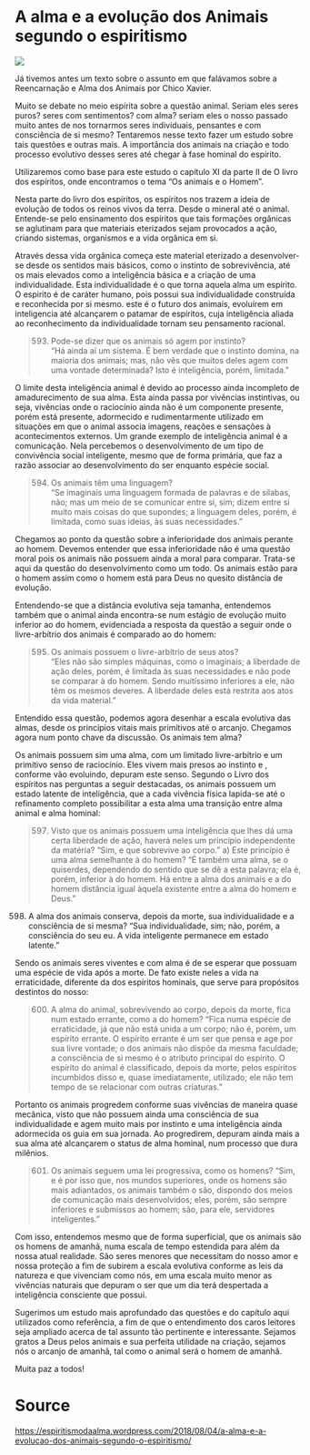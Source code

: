 # A alma e a evolução dos Animais segundo o espiritismo

![](https://espiritismodaalma.files.wordpress.com/2018/08/muchosanimales-jpg-imgw-1280-1280.jpeg?w=700)

Já tivemos antes um texto sobre o assunto em que falávamos sobre a Reencarnação e Alma dos Animais por Chico Xavier.

Muito se debate no meio espírita sobre a questão animal. Seriam eles seres puros? seres com sentimentos? com alma? seriam eles o nosso passado muito antes de nos tornarmos seres individuais, pensantes e com consciência de si mesmo? Tentaremos nesse texto fazer um estudo sobre tais questões e outras mais. A  importância dos animais na criação e todo processo evolutivo desses seres até chegar à fase hominal do espírito.

Utilizaremos como base para este estudo o capítulo XI da parte II de O livro dos espíritos, onde encontramos o tema “Os animais e o Homem”.

Nesta parte do livro dos espíritos, os espíritos nos trazem a ideia de evolução de todos os reinos vivos da terra. Desde o mineral até o animal. Entende-se pelo ensinamento dos espíritos que tais formações orgânicas se aglutinam para que materiais eterizados sejam provocados a ação, criando sistemas, organismos e a vida orgânica em si.

Através dessa vida orgânica começa este material eterizado a desenvolver-se desde os sentidos mais básicos, como o instinto de sobrevivência, até os mais elevados como a inteligência básica e a criação de uma individualidade. Esta individualidade é o que torna aquela alma um espírito. O espirito é de caráter humano, pois possui sua individualidade construída e reconhecida por si mesmo. este é o futuro dos animais, evoluírem em inteligencia até alcançarem o patamar de espíritos, cuja inteligência aliada ao reconhecimento da individualidade tornam seu pensamento racional.

> 593. Pode-se dizer que os animais só agem por instinto?  
“Há ainda aí um sistema. É bem verdade que o instinto domina, na maioria dos animais; mas, não vês que muitos deles agem com uma vontade determinada? Isto é inteligência, porém, limitada.”

O limite desta inteligência animal é devido ao processo ainda incompleto de amadurecimento de sua alma. Esta ainda passa por vivências instintivas, ou seja, vivências onde o raciocínio ainda não é um componente presente, porém está presente, adormecido e rudimentarmente utilizado em situações em que o animal associa imagens, reações e sensações à acontecimentos externos. Um grande exemplo de inteligência animal é a comunicação. Nela percebemos o desenvolvimento de um tipo de convivência social inteligente, mesmo que de forma primária, que faz a razão associar ao desenvolvimento do ser enquanto espécie social.

> 594. Os animais têm uma linguagem?  
“Se imaginais uma linguagem formada de palavras e de sílabas, não; mas um meio de se comunicar entre si, sim; dizem entre si muito mais coisas do que supondes; a linguagem deles, porém, é limitada, como suas ideias, às suas necessidades.”

Chegamos ao ponto da questão sobre a inferioridade dos animais perante ao homem. Devemos entender que essa inferioridade não é uma questão moral pois os animais não possuem ainda a moral para comparar. Trata-se aqui da questão do desenvolvimento como um todo. Os animais estão para o homem assim como o homem está para Deus no quesito distância de evolução.

Entendendo-se que a distância evolutiva seja tamanha, entendemos também que o animal ainda encontra-se num estágio de evolução muito inferior ao do homem, evidenciada a resposta da questão a seguir onde o livre-arbítrio dos animais é comparado ao do homem:

> 595. Os animais possuem o livre-arbítrio de seus atos?  
“Eles não são simples máquinas, como o imaginais; a liberdade de ação deles, porém, é limitada às suas necessidades e não pode se comparar à do homem. Sendo muitíssimo inferiores a ele, não têm os mesmos deveres. A liberdade deles está restrita aos atos da vida material.”

Entendido essa questão, podemos agora desenhar a escala evolutiva das almas, desde os princípios vitais mais primitivos até o arcanjo. Chegamos agora num ponto chave da discussão. Os animais tem alma?

Os animais possuem sim uma alma, com um limitado livre-arbítrio e um primitivo senso de raciocínio. Eles vivem mais presos ao instinto e , conforme vão evoluindo, depuram este senso. Segundo o Livro dos espíritos nas perguntas a seguir destacadas, os animais possuem um estado latente de inteligência, que a cada vivência física lapida-se até o refinamento completo possibilitar a esta alma uma transição entre alma animal e alma hominal:

> 597. Visto que os animais possuem uma inteligência que lhes dá uma certa liberdade de ação, haverá neles um princípio independente da matéria?
“Sim, e que sobrevive ao corpo.”
a) Este princípio é uma alma semelhante à do homem?
“É também uma alma, se o quiserdes, dependendo do sentido que se dê a esta palavra; ela é, porém, inferior à do homem. Há entre a alma dos animais e a do homem distância igual àquela existente entre a alma do homem e Deus.”
598. A alma dos animais conserva, depois da morte, sua individualidade e a consciência de si mesma?
“Sua individualidade, sim; não, porém, a consciência do seu eu. A vida inteligente permanece em estado latente.”

Sendo os animais seres viventes e com alma é de se esperar que possuam uma espécie de vida após a morte. De fato existe neles a vida na erraticidade, diferente da dos espíritos hominais, que serve para propósitos destintos do nosso:

> 600. A alma do animal, sobrevivendo ao corpo, depois da morte, fica num estado errante, como a do homem?
“Fica numa espécie de erraticidade, já que não está unida a um corpo; não é, porém, um espírito errante. O espírito errante é um ser que pensa e age por sua livre vontade; o dos animais não dispõe da mesma faculdade; a consciência de si mesmo é o atributo principal do espírito. O espírito do animal é classificado, depois da morte, pelos espíritos incumbidos disso e, quase imediatamente, utilizado; ele não tem tempo de se relacionar com outras criaturas.”

Portanto os animais progredem conforme suas vivências de maneira quase mecânica, visto que não possuem ainda uma consciência de sua individualidade e agem muito mais por instinto e uma inteligência ainda adormecida os guia em sua jornada. Ao progredirem, depuram ainda mais a sua alma até alcançarem o status de alma hominal, num processo que dura milênios.

> 601. Os animais seguem uma lei progressiva, como os homens?
“Sim, e é por isso que, nos mundos superiores, onde os homens são mais adiantados, os animais também o são, dispondo dos meios de comunicação mais desenvolvidos; eles, porém, são sempre inferiores e submissos ao homem; são, para ele, servidores inteligentes.”

Com isso, entendemos mesmo que de forma superficial, que os animais são os homens de amanhã, numa escala de tempo estendida para além da nossa atual realidade. São seres menores que necessitam do nosso amor e nossa proteção a fim de subirem a escala evolutiva conforme as leis da natureza e que vivenciam como nós, em uma escala muito menor as vivências naturais que depuram o ser que um dia terá despertada a inteligência consciente que possui.

Sugerimos um estudo mais aprofundado das questões e do capítulo aqui utilizados como referência, a fim de que o entendimento dos caros leitores seja ampliado acerca de tal assunto tão pertinente e interessante. Sejamos gratos a Deus pelos animais e sua perfeita utilidade na criação, sejamos nós o arcanjo de amanhã, tal como o animal será o homem de amanhã.

Muita paz a todos!

# Source
https://espiritismodaalma.wordpress.com/2018/08/04/a-alma-e-a-evolucao-dos-animais-segundo-o-espiritismo/
